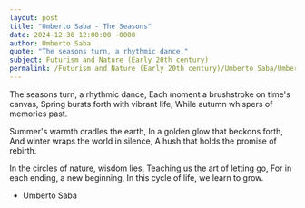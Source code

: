 ```yaml
---
layout: post
title: "Umberto Saba - The Seasons"
date: 2024-12-30 12:00:00 -0000
author: Umberto Saba
quote: "The seasons turn, a rhythmic dance,"
subject: Futurism and Nature (Early 20th century)
permalink: /Futurism and Nature (Early 20th century)/Umberto Saba/Umberto Saba - The Seasons
---
```


The seasons turn, a rhythmic dance,
Each moment a brushstroke on time's canvas,
Spring bursts forth with vibrant life,
While autumn whispers of memories past.

Summer's warmth cradles the earth,
In a golden glow that beckons forth,
And winter wraps the world in silence,
A hush that holds the promise of rebirth.

In the circles of nature, wisdom lies,
Teaching us the art of letting go,
For in each ending, a new beginning,
In this cycle of life, we learn to grow.

- Umberto Saba
